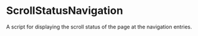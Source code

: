 # ScrollStatusNavigation
A script for displaying the scroll status of the page at the navigation entries.

